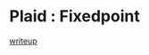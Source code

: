 # Plaid : Fixedpoint

[writeup](https://github.com/ispoleet/ctf-writeups/tree/master/plaid_ctf_2016/fixedpoint)